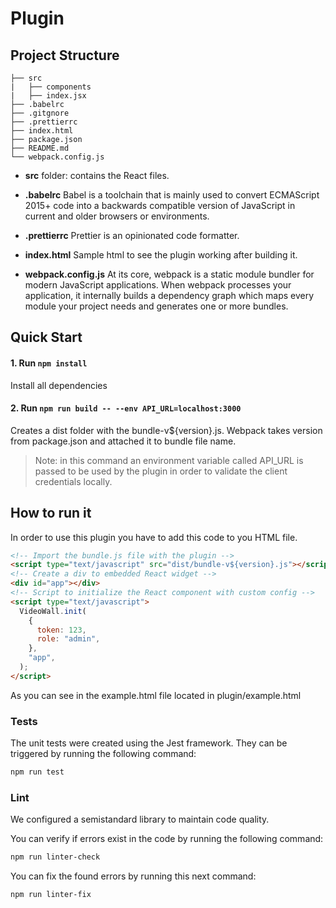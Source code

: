 # Plugin

## Project Structure

```
├── src
|   ├── components
|   ├── index.jsx
├── .babelrc
├── .gitgnore
├── .prettierrc
├── index.html
├── package.json
├── README.md
└── webpack.config.js
```

- **src** folder: contains the React files.

- **.babelrc** Babel is a toolchain that is mainly used to convert ECMAScript 2015+ code into a backwards compatible version of JavaScript in current and older browsers or environments.

- **.prettierrc** Prettier is an opinionated code formatter.

- **index.html** Sample html to see the plugin working after building it.

- **webpack.config.js** At its core, webpack is a static module bundler for modern JavaScript applications. When webpack processes your application, it internally builds a dependency graph which maps every module your project needs and generates one or more bundles.

## Quick Start

#### 1. Run `npm install`

Install all dependencies

#### 2. Run `npm run build -- --env API_URL=localhost:3000`

Creates a dist folder with the bundle-v${version}.js. Webpack takes version from package.json and attached it to bundle file name.

> Note: in this command an environment variable called API_URL is passed to be used by the plugin in order to validate the client credentials locally.

## How to run it

In order to use this plugin you have to add this code to you HTML file.

```html
<!-- Import the bundle.js file with the plugin -->
<script type="text/javascript" src="dist/bundle-v${version}.js"></script>
<!-- Create a div to embedded React widget -->
<div id="app"></div>
<!-- Script to initialize the React component with custom config -->
<script type="text/javascript">
  VideoWall.init(
    {
      token: 123,
      role: "admin",
    },
    "app",
  );
</script>
```

As you can see in the example.html file located in plugin/example.html

### Tests

The unit tests were created using the Jest framework. They can be triggered by running the following command:
```sh
npm run test
```

### Lint

We configured a semistandard library to maintain code quality.

You can verify if errors exist in the code by running the following command:
```sh
npm run linter-check
```
You can fix the found errors by running this next command:
```sh
npm run linter-fix
```

